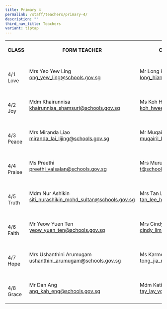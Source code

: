 ```yaml
---
title: Primary 4
permalink: /staff/teachers/primary-4/
description: ""
third_nav_title: Teachers
variant: tiptap
---
```

<table><tbody><tr><th rowspan="1" colspan="1"><p>CLASS</p></th><th rowspan="1" colspan="1"><p>FORM TEACHER</p></th><th rowspan="1" colspan="1"><p>CO-FORM TEACHER</p></th></tr><tr><td rowspan="1" colspan="1"><p><br>4/1<br>Love</p></td><td rowspan="1" colspan="1"><p></p><p>Mrs Yeo Yew Ling<br><a href="mailto:ong_yew_ling@schools.gov.sg" rel="noopener noreferrer nofollow" target="_blank">ong_yew_ling@schools.gov.sg</a></p></td><td rowspan="1" colspan="1"><p></p><p>Mr Long Hian Kum<br><a href="mailto:long_hian_kum@schools.gov.sg" rel="noopener noreferrer nofollow" target="_blank">long_hian_kum</a><a href="mailto:tan_peng_peng@schools.gov.sg" rel="noopener noreferrer nofollow" target="_blank">@schools.gov.sg</a></p></td></tr><tr><td rowspan="1" colspan="1"><p><br>4/2<br>Joy</p></td><td rowspan="1" colspan="1"><p></p><p>Mdm Khairunnisa<br><a href="mailto:khairunnisa_shamsuri@schools.gov.sg" rel="noopener noreferrer nofollow" target="_blank">khairunnisa_shamsuri@schools.gov.sg</a></p></td><td rowspan="1" colspan="1"><p></p><p>Ms Koh Hwee Kay<br><a href="mailto:koh_hwee_kay@schools.gov.sg.sg" rel="noopener noreferrer nofollow" target="_blank">koh_hwee_kay@schools.gov.sg</a></p></td></tr><tr><td rowspan="1" colspan="1"><p><br>4/3<br>Peace</p></td><td rowspan="1" colspan="1"><p></p><p>Mrs Miranda Liao<br><a href="mailto:miranda_lai_lijing@schools.gov.sg" rel="noopener noreferrer nofollow" target="_blank">miranda_lai_lijing@schools.gov.sg<br></a></p></td><td rowspan="1" colspan="1"><p></p><p>Mr Muqairil<br><a href="mailto:muqairil_kamaluddin@schools.gov.sg" rel="noopener noreferrer nofollow" target="_blank">muqairil_kamaluddin@schools.gov.sg</a></p></td></tr><tr><td rowspan="1" colspan="1"><p><br>4/4<br>Praise</p></td><td rowspan="1" colspan="1"><p></p><p>Ms Preethi <br><a href="mailto:preethi_valsalan@schools.gov.sg" rel="noopener noreferrer nofollow" target="_blank">preethi_valsalan@schools.gov.sg</a></p></td><td rowspan="1" colspan="1"><p></p><p>Mrs Muru<br><a href="mailto:tan_lee_huang_a@schools.gov.sg" rel="noopener noreferrer nofollow" target="_blank">t@schools.gov.sg</a></p></td></tr><tr><td rowspan="1" colspan="1"><p><br>4/5<br>Truth</p></td><td rowspan="1" colspan="1"><p></p><p>Mdm Nur Ashikin<br><a href="mailto:siti_nurashikin_mohd_sultan@schools.gov.sg" rel="noopener noreferrer nofollow" target="_blank">siti_nurashikin_mohd_sultan@schools.gov.sg</a></p></td><td rowspan="1" colspan="1"><p></p><p>Mrs Tan Lee Huang<br><a href="mailto:tan_lee_huang_a@schools.gov.sg" rel="noopener noreferrer nofollow" target="_blank">tan_lee_huang@schools.gov.sg</a></p></td></tr><tr><td rowspan="1" colspan="1"><p><br>4/6<br>Faith</p></td><td rowspan="1" colspan="1"><p></p><p>Mr Yeow Yuen Ten<br><a href="mailto:poh_leng_hui@schools.gov.sg" rel="noopener noreferrer nofollow" target="_blank">yeow_yuen_ten@schools.gov.sg</a></p></td><td rowspan="1" colspan="1"><p></p><p>Mrs Cindy Tay<br><a href="mailto:cindy_lim@schools.gov.sg" rel="noopener noreferrer nofollow" target="_blank">cindy_lim@schools.gov.sg</a></p></td></tr><tr><td rowspan="1" colspan="1"><p><br>4/7<br>Hope</p></td><td rowspan="1" colspan="1"><p></p><p>Mrs Ushanthini Arumugam<br><a href="mailto:ushanthini_arumugam@schools.gov.sg" rel="noopener noreferrer nofollow" target="_blank">ushanthini_arumugam@schools.gov.sg</a></p></td><td rowspan="1" colspan="1"><p></p><p>Ms Karmen Tong<br><a href="mailto:tong_jia_min@schools.gov.sg" rel="noopener noreferrer nofollow" target="_blank">tong_jia_min@schools.gov.sg</a></p></td></tr><tr><td rowspan="1" colspan="1"><p><br>4/8<br>Grace</p></td><td rowspan="1" colspan="1"><p></p><p>Mr Dan Ang<br><a href="mailto:liew_soh_yee_shauna@schools.gov.sg" rel="noopener noreferrer nofollow" target="_blank">ang_kah_eng@schools.gov.sg</a></p></td><td rowspan="1" colspan="1"><p></p><p>Mdm Katie Tay<br><a href="mailto:tay_lay_yong_katie@schools.gov.sg" rel="noopener noreferrer nofollow" target="_blank">tay_lay_yong_katie@schools.gov.sg</a></p></td></tr></tbody></table><p></p>